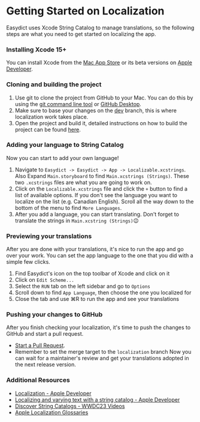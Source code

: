 # Getting Started on Localization
Easydict uses Xcode String Catalog to manage translations, so the following steps are what you need to get started on localizing the app.
### Installing Xcode 15+
You can install Xcode from the [Mac App Store](https://apps.apple.com/app/xcode/id497799835) or its beta versions on [Apple Developer](https://developer.apple.com/xcode/resources/).
### Cloning and building the project
1. Use git to clone the project from GitHub to your Mac. You can do this by using the [git command line tool](https://docs.github.com/en/get-started/getting-started-with-git) or  [GitHub Desktop](https://desktop.github.com).
2. Make sure to base your changes on the [dev](https://github.com/tisfeng/Easydict/tree/dev) branch, this is where localization work takes place.
3. Open the project and build it, detailed instructions on how to build the project can be found [here](/README_EN.md#developer-build).
### Adding your language to String Catalog
Now you can start to add your own language!
1. Navigate to `Easydict -> Easydict -> App -> Localizable.xcstrings`. Also Expand `Main.storyboard` to find `Main.xcstrings (Strings)`. These two `.xcstrings` files are what you are going to work on.
2. Click on the `Localizable.xcstrings` file and click the `+` button to find a list of available options. If you don't see the language you want to localize on the list (e.g. Canadian English). Scroll all the way down to the bottom of the menu to find `More Languages`.
3. After you add a language, you can start translating. Don't forget to translate the strings in `Main.xcstring (Strings)`😉
### Previewing your translations
After you are done with your translations, it's nice to run the app and go over your work. You can set the app language to the one that you did with a simple few clicks.
1. Find Easydict's icon on the top toolbar of Xcode and click on it
2. Click on `Edit Scheme...`
3. Select the `RUN` tab on the left sidebar and go to `Options`
4. Scroll down to find `App Language`, then choose the one you localized for
5. Close the tab and use ⌘R to run the app and see your translations
### Pushing your changes to GitHub
After you finish checking your localization, it's time to push the changes to GitHub and start a pull request.
- [Start a Pull Request](https://docs.github.com/en/pull-requests).
- Remember to set the merge target to the `localization` branch
Now you can wait for a maintainer's review and get your translations adopted in the next release version.
### Additional Resources
- [Localization - Apple Developer](https://developer.apple.com/documentation/Xcode/localization)
- [Localizing and varying text with a string catalog - Apple Developer](https://developer.apple.com/documentation/xcode/localizing-and-varying-text-with-a-string-catalog)
- [Discover String Catalogs - WWDC23 Videos](https://developer.apple.com/videos/play/wwdc2023/10155)
- [Apple Localization Glossaries](https://applelocalization.com)